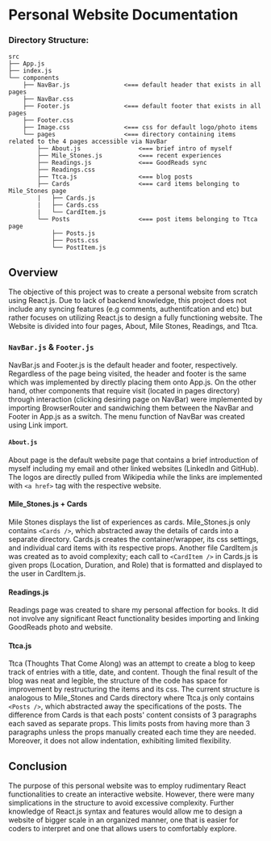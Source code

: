 # Personal Website Documentation

### Directory Structure:

```
src                 
├── App.js
├── index.js
└── components
    ├── NavBar.js               <=== default header that exists in all pages
    ├── NavBar.css
    ├── Footer.js               <=== default footer that exists in all pages
    ├── Footer.css
    ├── Image.css               <=== css for default logo/photo items
    └── pages                   <=== directory containing items related to the 4 pages accessible via NavBar
        ├── About.js                <=== brief intro of myself
        ├── Mile_Stones.js          <=== recent experiences
        ├── Readings.js             <=== GoodReads sync
        ├── Readings.css          
        ├── Ttca.js                 <=== blog posts
        ├── Cards                   <=== card items belonging to Mile_Stones page  
        |   ├── Cards.js
        |   ├── Cards.css
        |   └── CardItem.js
        └── Posts                   <=== post items belonging to Ttca page
            ├── Posts.js
            ├── Posts.css
            └── PostItem.js
```

## **Overview**

The objective of this project was to create a personal website from scratch using React.js. Due to lack of backend knowledge, this project does not include any syncing features (e.g comments, authentifcation and etc) but rather focuses on utilizing React.js to design a fully functioning website. The Website is divided into four pages, About, Mile Stones, Readings, and Ttca.

### **`NavBar.js` & `Footer.js`**

NavBar.js and Footer.js is the default header and footer, respectively. Regardless of the page being visited, the header and footer is the same which was implemented by directly placing them onto App.js. On the other hand, other components that require visit (located in pages directory) through interaction (clicking desiring page on NavBar) were implemented by importing BrowserRouter and sandwiching them between the NavBar and Footer in App.js as a switch. The menu function of NavBar was created using Link import.

#### **`About.js`**

About page is the default website page that contains a brief introduction of myself including my email and other linked websites (LinkedIn and GitHub). The logos are directly pulled from Wikipedia while the links are implemented with `<a href>` tag with the respective website. 

#### **Mile_Stones.js + Cards**

Mile Stones displays the list of experiences as cards. Mile_Stones.js only contains `<Cards />`, which abstracted away the details of cards into a separate directory. Cards.js creates the container/wrapper, its css settings, and individual card items with its respective props. Another file CardItem.js was created as to avoid complexity; each call to `<CardItem />` in Cards.js is given props (Location, Duration, and Role) that is formatted and displayed to the user in CardItem.js.

#### **Readings.js**

Readings page was created to share my personal affection for books. It did not involve any significant React functionality besides importing and linking GoodReads photo and website. 

#### **Ttca.js**

Ttca (Thoughts That Come Along) was an attempt to create a blog to keep track of entries with a title, date, and content. Though the final result of the blog was neat and legible, the structure of the code has space for improvement by restructuring the items and its css. The current structure is analogous to Mile_Stones and Cards directory where Ttca.js only contains `<Posts />`, which abstracted away the specifications of the posts. The difference from Cards is that each posts' content consists of 3 paragraphs each saved as separate props. This limits posts from having more than 3 paragraphs unless the props manually created each time they are needed. Moreover, it does not allow indentation, exhibiting limited flexibility. 
    
## **Conclusion**

The purpose of this personal website was to employ rudimentary React functionalities to create an interactive website. However, there were many simplications in the  structure to avoid excessive complexity. Further knowledge of React.js syntax and features would allow me to design a website of bigger scale in an organized manner, one that is easier for coders to interpret and one that allows users to comfortably explore.
